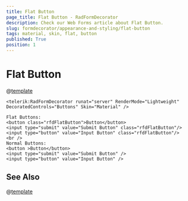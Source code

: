 ```yaml
---
title: Flat Button
page_title: Flat Button - RadFormDecorator
description: Check our Web Forms article about Flat Button.
slug: formdecorator/appearance-and-styling/flat-button
tags: material, skin, flat, button
published: True
position: 1
---
```


# Flat Button

@[template](/_templates/button/flat-button-template.md#intro "control: RadFormDecorator")

````ASP.NET
<telerik:RadFormDecorator runat="server" RenderMode="Lightweight" DecoratedControls="Buttons" Skin="Material" />

Flat Buttons:
<button class="rfdFlatButton">Button</button>
<input type="submit" value="Submit Button" class="rfdFlatButton"/>
<input type="button" value="Input Button" class="rfdFlatButton"/>
<br />
Normal Buttons:
<button >Button</button>
<input type="submit" value="Submit Button" />
<input type="button" value="Input Button" />
````

## See Also

@[template](/_templates/button/flat-button-template.md#see-also "exclude: RadFormDecorator")
